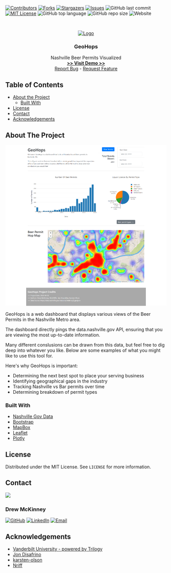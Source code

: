 
<!-- 
README Template Author: otheneildrew
Template Source: https://github.com/othneildrew/Best-README-Template
Version Author: Drew McKinney
 -->





<!-- PROJECT SHIELDS -->
[![Contributors][contributors-shield]][contributors-url]
[![Forks][forks-shield]][forks-url]
[![Stargazers][stars-shield]][stars-url]
[![Issues][issues-shield]][issues-url]
![GitHub last commit](https://img.shields.io/github/last-commit/ARMcK-hub/geohops)
[![MIT License][license-shield]][license-url]
![GitHub top language](https://img.shields.io/github/languages/top/ARMcK-hub/geohops)
![GitHub repo size](https://img.shields.io/github/repo-size/ARMcK-hub/geohops)
![Website](https://img.shields.io/website?down_color=lightgrey&down_message=offline&up_color=blue&up_message=online&url=https%3A%2F%2Fwestendfinancial.herokuapp.com%2F)

<!-- PROJECT LOGO -->
<br />
<p align="center">
  <a href="https://armck-hub.github.io/geohops/">
    <img src="https://i.pinimg.com/originals/50/22/04/5022049fe24ed70fe2cc9592c40620da.png" alt="Logo" width="100" height="100">
  </a>

  <h3 align="center">GeoHops</h3>

  <p align="center">
    Nashville Beer Permits Visualized
    <br />
    <a href="https://armck-hub.github.io/geohops/" target="_blank"><strong> >> Visit Demo >> </strong></a>
    <br />
    <a href="https://github.com/ARMcK-hub/geohops/issues">Report Bug</a>
    -
    <a href="https://github.com/ARMcK-hub/geohops/issues">Request Feature</a>
  </p>
</p>



<!-- TABLE OF CONTENTS -->
## Table of Contents

* [About the Project](#about-the-project)
  * [Built With](#built-with)
* [License](#license)
* [Contact](#contact)
* [Acknowledgements](#acknowledgements)



<!-- ABOUT THE PROJECT -->
## About The Project

[![Product Name Screen Shot][product-screenshot]](https://armck-hub.github.io/geohops/)

GeoHops is a web dashboard that displays various views of the Beer Permits in the Nashville Metro area.

The dashboard directly pings the data.nashville.gov API, ensuring that you are viewing the most up-to-date information.

Many different conslusions can be drawn from this data, but feel free to dig deep into whatever you like. Below are some examples of what you might like to use this tool for.

Here's why GeoHops is important:
* Determining the next best spot to place your serving business
* Identifying geographical gaps in the industry
* Tracking Nashville vs Bar permits over time
* Determining breakdown of permit types


### Built With
* [Nashville Gov Data](https://data.nashville.gov/resource/3wb6-xy3j.geojson)
* [Bootstrap](https://getbootstrap.com)
* [MapBox](https://www.mapbox.com/)
* [Leaflet](https://leafletjs.com/)
* [Plotly](https://plotly.com/)


<!-- LICENSE -->
## License

Distributed under the MIT License. See `LICENSE` for more information.



<!-- CONTACT -->
## Contact

<img src="https://avatars3.githubusercontent.com/u/57081049?s=460&u=1260bc893922a063a29f437d8565e4b970fe45ca&v=4" width=200>
<h3>Drew McKinney</h3>

[![GitHub][github-shield]][github-url]
[![LinkedIn][linkedin-shield]][linkedin-url]
[![Email][email-shield]][email-url]



<!-- ACKNOWLEDGEMENTS -->
## Acknowledgements
* [Vanderbilt University - powered by Trilogy](https://bootcamps.vanderbilt.edu/data/)
* [Jon Disafrino](https://github.com/jdisarufino)
* [karsten-olson](https://github.com/karsten-olson)
* [Nriff](https://github.com/NRiff)



<!-- MARKDOWN LINKS & IMAGES -->
<!-- https://www.markdownguide.org/basic-syntax/#reference-style-links -->

<!-- Stock -->
[license-url]: https://github.com/ARMcK-hub/West-End-Financial/blob/master/LICENSE.txt
[linkedin-shield]: https://img.shields.io/badge/-LinkedIn-black.svg?style=flat&logo=linkedin&colorB=555
[linkedin-url]: https://www.linkedin.com/in/drew-mckinney/
[email-shield]: https://img.shields.io/badge/-Email-black.svg?style=flat&colorB=555
[email-url]: mailto:andrewryanmckinney@gmail.com
[github-shield]: https://img.shields.io/badge/-GitHub-black.svg?style=flat&colorB=555
[github-url]: https://github.com/ARMcK-hub
[languages-shield]: https://img.shields.io/badge/-GitHub-black.svg?style=flat&colorB=555


<!-- Project Dynamic -->
[license-shield]: https://img.shields.io/github/license/ARMcK-hub/geohops.svg?style=flat
[contributors-shield]: https://img.shields.io/github/contributors/ARMcK-hub/geohops.svg?style=flat
[contributors-url]: https://github.com/ARMcK-hub/geohops/graphs/contributors
[forks-shield]: https://img.shields.io/github/forks/ARMcK-hub/geohops.svg?style=flat
[forks-url]: https://github.com/ARMcK-hub/geohops/network/members
[stars-shield]: https://img.shields.io/github/stars/ARMcK-hub/geohops.svg?style=flat
[stars-url]: https://github.com/ARMcK-hub/geohops/stargazers
[issues-shield]: https://img.shields.io/github/issues/ARMcK-hub/geohops.svg?style=flat
[issues-url]: https://github.com/ARMcK-hub/geohops/issues
[product-screenshot]: https://raw.githubusercontent.com/ARMcK-hub/geohops/master/static/images/Home_Page.png

